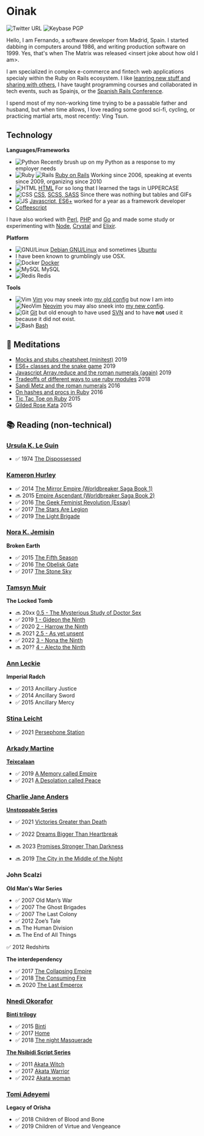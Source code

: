 
# Oinak

![Twitter URL](https://img.shields.io/twitter/url?color=blue&label=%40oinak&logo=twitter&style=social&url=https%3A%2F%2Ftwitter.com%2Foinak)
![Keybase PGP](https://img.shields.io/keybase/pgp/oinak)

Hello, I am Fernando, a software developer from Madrid, Spain. I started dabbing
in computers around 1986, and writing production software on 1999.
Yes, that's when The Matrix was released &lt;insert joke about how old I am&gt;.

I am specialized in complex e-commerce and fintech web applications specialy
within the Ruby on Rails ecosystem.
I like [leanring new stuff and sharing with others](https://dev.to/oinak/),
I have taught programming courses and collaborated in tech events, such as 
Spainjs, or the [Spanish Rails Conference](http://conferenciaror.es/).

I spend most of my non-working time trying to be a passable father and husband,
but when time allows, I love reading some good sci-fi, cycling, or practicing
martial arts, most recently: Ving Tsun.

## Technology

**Languages/Frameworks**
- ![Python](https://img.shields.io/badge/Python-3.x-green) Recently brush up on my Python as a response to my employer needs
- ![Ruby](https://img.shields.io/badge/Ruby-1.8/2.x/3.x-red)
![Rails](https://img.shields.io/badge/Rails-1/2/3/4/5/6/7-red)
[Ruby on Rails](http://www.rubyonrails.org) Working since 2006, speaking at events since 2009, organizing since 2010
- ![HTML](https://img.shields.io/badge/HTML-5-blue) [HTML](https://en.wikipedia.org/wiki/HTML) For so long that I learned the tags in UPPERCASE
- ![CSS](https://img.shields.io/badge/CSS-3-orange) [CSS](https://en.wikipedia.org/wiki/Cascading_Style_Sheets), [SCSS, SASS](https://sass-lang.com/) Since there was nothing but tables and GIFs
- ![JS](https://img.shields.io/badge/Js-ES6+-yellow) [Javascript, ES6+](https://en.wikipedia.org/wiki/ECMAScript) worked for a year as a framework developer 
- [Coffeescript](https://coffeescript.org/)

I have also worked with [Perl](https://www.perl.org/), [PHP](https://www.php.net/) and [Go](https://golang.org/) 
and made some study or experimenting with [Node](https://nodejs.org/en/), [Crystal](https://crystal-lang.org/) and [Elixir](https://elixir-lang.org/). 

**Platform**
- ![GNU/Linux](https://img.shields.io/badge/debian-GNU/Linux-success)
 [Debian GNU/Linux](http://www.debian.org) and sometimes [Ubuntu](https://ubuntu.com/)
- I have been known to  grumblingly use OSX.
- ![Docker](https://img.shields.io/badge/docker-compose-blue) [Docker](https://www.docker.com)
- ![MySQL](https://img.shields.io/badge/MySQL-blue) MySQL
- ![Redis](https://img.shields.io/badge/Redis-red) Redis

**Tools**
- ![Vim](https://img.shields.io/badge/Vim-green) [Vim](https://www.vim.org/) you may sneek into [my old config](https://github.com/oinak/dotvim) but now I am into ![NeoVim](https://img.shields.io/badge/neovim-green) [Neovim](https://www.neovim.io/) you may also sneek into [my new config](https://gitlab.com/oinak/dot_config_nvim).
- ![Git](https://img.shields.io/badge/Git-orange) [Git](https://git-scm.com/) but old enough to have used [SVN](https://subversion.apache.org/) and to have **not** used it because it did not exist.
- ![Bash](https://img.shields.io/badge/Bash-blueviolet) [Bash](https://www.gnu.org/software/bash/)

## 🧠 Meditations

- [Mocks and stubs cheatsheet (minitest)](https://dev.to/oinak/mocks-and-stubs-in-ruby-unit-tests-a-cheatsheet-pgh) 2019
- [ES6+ classes and the snake game](https://gist.github.com/oinak/2231c4986fb3c44ba8bb85d76162a8f9) 2019
- [Javascript Array.reduce and the roman numerals (again)](https://dev.to/oinak/understanding-js-reduce-with-roman-numerals-2ak) 2019
- [Tradeoffs of different ways to use ruby modules](https://gist.github.com/oinak/e861114887835468c963) 2018
- [Sandi Metz and the roman numerals](https://gist.github.com/oinak/683894b18377f4ebed54b03e4938ba76) 2016
- [On hashes and procs in Ruby](https://gist.github.com/oinak/28ca4deae6fd812fc3c5) 2016
- [Tic Tac Toe on Ruby](https://gist.github.com/oinak/d6421cacc89548df1e97) 2015
- [Gilded Rose Kata](https://github.com/oinak/gilded_rose_kata) 2015

## 📚 Reading (non-technical)

### [Ursula K. Le Guin](https://en.wikipedia.org/wiki/Ursula_K._Le_Guin)

- ✅  1974 [The Dispossessed](https://play.google.com/store/books/details/Ursula_K_Le_Guin_The_Dispossessed?id=tlhFtmTixvwC)

### [Kameron Hurley](https://www.kameronhurley.com/)

- ✅  2014 [The Mirror Empire (Worldbreaker Saga Book 1)](https://www.amazon.com/dp/B00IQQUYVK/ref=cm_sw_r_tw_dp_x_f0elFbMB75HYC)
- 🔜  2015 [Empire Ascendant (Worldbreaker Saga Book 2)](https://www.amazon.com/dp/B00S3OVU7W/ref=cm_sw_r_tw_dp_x_bHelFbDEN5ZFM)
- ✅  2016 [The Geek Feminist Revolution (Essay)](https://play.google.com/store/books/details/Kameron_Hurley_The_Geek_Feminist_Revolution?id=DN6UCgAAQBAJ)
- ✅  2017 [The Stars Are Legion](https://play.google.com/store/books/details/Kameron_Hurley_The_Stars_Are_Legion?id=AcmJCwAAQBAJ)
- ✅  2019 [The Light Brigade](https://play.google.com/store/books/details/Kameron_Hurley_The_Light_Brigade?id=EdRrDwAAQBAJ)

### [Nora K. Jemisin](http://nkjemisin.com/)

**Broken Earth**

- ✅  2015 [The Fifth Season](http://nkjemisin.com/books/the-fifth-season/)
- ✅  2016 [The Obelisk Gate](http://nkjemisin.com/books/book-two-the-obelisk-gate/)
- ✅  2017 [The Stone Sky](http://nkjemisin.com/books/the-stone-sky/)

### [Tamsyn Muir](http://tamsynmuir.com)

**The Locked Tomb**
- 🔜 20xx [0.5 - The Mysterious Study of Doctor Sex ](https://www.goodreads.com/book/show/53465671-the-mysterious-study-of-doctor-sex)
- ✅ 2019 [1 - Gideon the Ninth](https://www.goodreads.com/book/show/42036538-gideon-the-ninth)
- ✅ 2020 [2 - Harrow the Ninth](https://www.goodreads.com/book/show/39325105-harrow-the-ninth)
- 🔜 2021 [2.5 - As yet unsent](https://www.goodreads.com/book/show/58662978-as-yet-unsent)
- ✅ 2022 [3 - Nona the Ninth](https://www.goodreads.com/book/show/58662507-nona-the-ninth)
- 🔜 20?? [4 - Alecto the Ninth](https://www.goodreads.com/book/show/39325106-alecto-the-ninth)

### [Ann Leckie](https://annleckie.com/)

**Imperial Radch**

- ✅ 2013 Ancillary Justice
- ✅ 2014 Ancillary Sword
- ✅ 2015 Ancillary Mercy

### [Stina Leicht](http://www.csleicht.com/)
- ✅ 2021 [Persephone Station](https://www.goodreads.com/book/show/49295293-persephone-station)

### [Arkady Martine](https://www.arkadymartine.net/)
**[Teixcalaan](https://www.goodreads.com/series/233352-teixcalaan)**
- ✅ 2019 [A Memory called Empire](https://www.goodreads.com/book/show/37794149-a-memory-called-empire)
- ✅ 2021 [A Desolation called Peace](https://www.goodreads.com/en/book/show/45154547)

### [Charlie Jane Anders](https://www.charliejaneanders.com/)
**[Unstoppable Series](https://www.goodreads.com/series/217809-unstoppable)**
- ✅ 2021 [Victories Greater than Death](https://www.goodreads.com/book/show/53205810-victories-greater-than-death)
- ✅ 2022 [Dreams Bigger Than Heartbreak](https://www.goodreads.com/book/show/57693337-dreams-bigger-than-heartbreak)
- 🔜 2023 [Promises Stronger Than Darkness](https://www.goodreads.com/book/show/53446537-promises-stronger-than-darkness)

- 🔜 2019 [The City in the Middle of the Night](https://www.goodreads.com/book/show/37534907-the-city-in-the-middle-of-the-night)

### John Scalzi

**Old Man's War Series**
- ✅  2007 Old Man’s War
- ✅  2007 The Ghost Brigades
- ✅  2007 The Last Colony
- ✅  2012 Zoe’s Tale
- 🔜  The Human Division
- 🔜  The End of All Things

✅ 2012 Redshirts 

**The interdependency**
- ✅  2017 [The Collapsing Empire](https://www.amazon.com/dp/B01F20E7CO/ref=cm_sw_r_tw_dp_x_9kflFbSQ2JBT1)
- ✅  2018 [The Consuming Fire](https://www.amazon.com/dp/B078X255Y1/ref=cm_sw_r_tw_dp_x_YmflFbV62BW59)
- 🔜  2020 [The Last Emperox](https://www.amazon.com/dp/B07QPGW9FS/ref=cm_sw_r_tw_dp_x_8nflFbK8G0Z7Z)
### [Nnedi Okorafor](http://www.nnedi.com/)

**[Binti trilogy](http://www.nnedi.com/books/binti.html)**
- ✅ 2015 [Binti](https://www.amazon.com/Binti-Nnedi-Okorafor/dp/0765385252/ref=pd_bxgy_14_img_2?_encoding=UTF8&psc=1&refRID=DME4A1VNYJ0NYTW3XY3N)
- ✅ 2017 [Home](https://www.amazon.com/Binti-Home-Nnedi-Okorafor/dp/0765393115/ref=sr_1_1?ie=UTF8&qid=1485703444&sr=8-1)
- ✅ 2018 [The night Masquerade](https://www.amazon.com/Binti-Night-Masquerade-Book/dp/B07C5R18TP)

**[The Nsibidi Script Series](http://www.nnedi.com/books/akata.html)**
- ✅ 2011 [Akata Witch](https://www.goodreads.com/book/show/7507944-akata-witch)
- ✅ 2017 [Akata Warrior](https://www.goodreads.com/book/show/18746776-akata-warrior)
- ✅ 2022 [Akata woman](https://www.goodreads.com/book/show/57841497-akata-woman)

### [Tomi Adeyemi](https://www.tomiadeyemi.com/)

**Legacy of Orïsha**
- ✅  2018 Children of Blood and Bone
- ✅  2019 Children of Virtue and Vengeance

